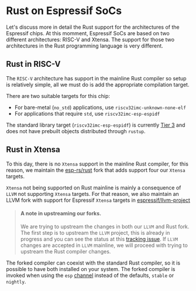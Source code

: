 # Rust on Espressif SoCs

Let's discuss more in detail the Rust support for the architectures of the Espressif chips. At this momment, Espressif SoCs are based on two different architectures: RISC-V and Xtensa. The support for those two architectures in the Rust programming language is very different.

## Rust in RISC-V

The `RISC-V` architecture has support in the mainline Rust compiler so setup is relatively simple, all we must do is add the appropriate compilation target.


There are two suitable targets for this chip:

- For bare-metal (`no_std`) applications, use `riscv32imc-unknown-none-elf`
- For applications that require `std`, use `riscv32imc-esp-espidf`

The standard library target (`riscv32imc-esp-espidf`) is currently [Tier 3] and does not have prebuilt objects distributed through `rustup`.


## Rust in Xtensa
To this day, there is no `Xtensa` support in the mainline Rust compiler, for this reason, we maintain the [esp-rs/rust] fork that adds support four our `Xtensa` targets.

`Xtensa` not being supported on Rust mainline is mainly a consequence of `LLVM` not supporting `Xtensa` targets. For that reason, we also maintain an LLVM fork with support for Espressif `Xtensa` targets in [espressif/llvm-project]

> #### A note in upstreaming our forks.
>
> We are trying to upstream the changes in both our `LLVM` and Rust fork.
> The first step is to upstream the `LLVM` project, this is already in progress
> and you can see the status at this [tracking issue].
> If `LLVM` changes are accepted in `LLVM` mainline, we will proceed with trying
> to upstream the Rust compiler changes.

The forked compiler can coexist with the standard Rust compiler, so it is possible to have both installed on your system. The forked compiler is invoked when using the `esp` [channel] instead of the defaults, `stable` or `nightly`.

[Tier 3]: https://doc.rust-lang.org/nightly/rustc/platform-support.html#tier-3
[esp-rs/rust]: https://github.com/esp-rs/rust
[espressif/llvm-project]: https://github.com/espressif/llvm-project
[tracking issue]: https://github.com/espressif/llvm-project/issues/4
[channel]: https://rust-lang.github.io/rustup/concepts/channels.html

